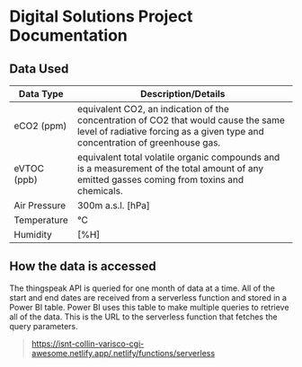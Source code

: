 # Digital Solutions Project Documentation

## Data Used
| Data Type | Description/Details |
| --------- | ----------- |
| eCO2 (ppm) | equivalent CO2, an indication of the concentration of CO2 that would cause the same level of radiative forcing as a given type and concentration of greenhouse gas. |
| eVTOC (ppb) |  equivalent total volatile organic compounds and is a measurement of the total amount of any emitted gasses coming from toxins and chemicals. |
| Air Pressure | 300m a.s.l. [hPa] |
| Temperature | °C |
| Humidity | [%H] |


## How the data is accessed
The thingspeak API is queried for one month of data at a time. All of the start and end dates are received from a serverless function and stored in a Power BI table. Power BI uses this table to make multiple queries to retrieve all of the data. This is the URL to the serverless function that fetches the query parameters.

> https://isnt-collin-varisco-cgi-awesome.netlify.app/.netlify/functions/serverless
